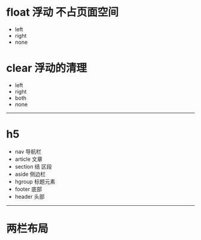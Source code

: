 # float 浮动 不占页面空间
* left
* right
* none

# clear 浮动的清理
* left
* right
* both
* none

---
# h5
* nav 导航栏
* article 文章
* section 结 区段
* aside 侧边栏
* hgroup 标题元素
* footer 底部
* header 头部
----

# 两栏布局
```html

```
